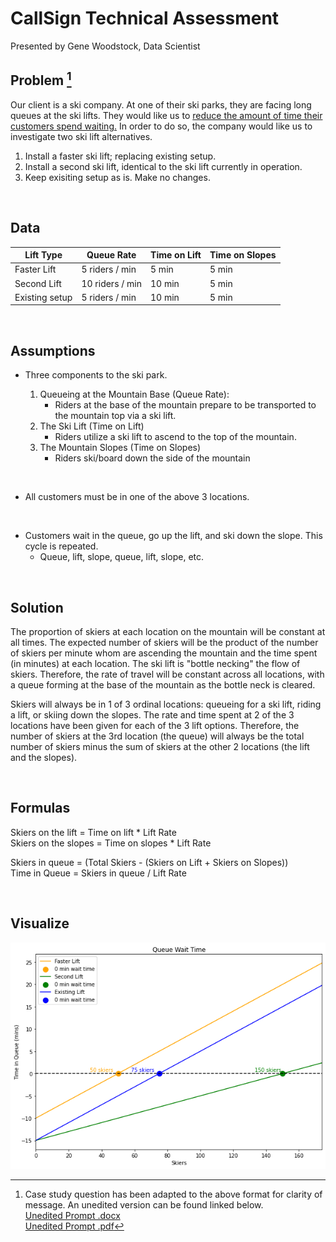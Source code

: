 # CallSign Technical Assessment
Presented by Gene Woodstock, Data Scientist

## Problem [^bignote]
Our client is a ski company. At one of their ski parks, they are facing long queues at the ski lifts. They would like us to <u>reduce the amount of time their customers spend waiting.</u> In order to do so, the company would like us to investigate two ski lift alternatives.

1.	Install a faster ski lift; replacing existing setup.
2.	Install a second ski lift, identical to the ski lift currently in operation.
3.  Keep exisiting setup as is. Make no changes.

<br>

## Data
| Lift Type      | Queue Rate      | Time on Lift | Time on Slopes |
| -------------- | --------------- | ------------ | -------------- |
| Faster Lift    | 5 riders / min  | 5 min        | 5 min          |
| Second Lift    | 10 riders / min | 10 min       | 5 min          |
| Existing setup | 5 riders / min  | 10 min       | 5 min          |

<br>

## Assumptions

-  Three components to the ski park.

    1. Queueing at the Mountain Base (Queue Rate):
        - Riders at the base of the mountain prepare to be transported to the mountain top via a ski lift.
    2. The Ski Lift (Time on Lift)
        - Riders utilize a ski lift to ascend to the top of the mountain.
    3. The Mountain Slopes (Time on Slopes)
        - Riders ski/board down the side of the mountain

<br>

- All customers must be in one of the above 3 locations.

<br>

- Customers wait in the queue, go up the lift, and ski down the slope. This cycle is repeated.
    - Queue, lift, slope, queue, lift, slope, etc.

<br>

## Solution

The proportion of skiers at each location on the mountain will be constant at all times. The expected number of skiers will be the product of the number of skiers per minute whom are ascending the mountain and the time spent (in minutes) at each location. The ski lift is "bottle necking" the flow of skiers. Therefore, the rate of travel will be constant across all locations, with a queue forming at the base of the mountain as the bottle neck is cleared.

Skiers will always be in 1 of 3 ordinal locations: queueing for a ski lift, riding a lift, or skiing down the slopes. The rate and time spent at 2 of the 3 locations have been given for each of the 3 lift options. Therefore, the number of skiers at the 3rd location (the queue) will always be the total number of skiers minus the sum of skiers at the other 2 locations (the lift and the slopes).

<br>

## Formulas

Skiers on the lift = Time on lift * Lift Rate \
Skiers on the slopes = Time on slopes * Lift Rate

Skiers in queue = (Total Skiers - (Skiers on Lift + Skiers on Slopes)) \
Time in Queue = Skiers in queue / Lift Rate

<br>

## Visualize
![Wait times](/Assets/wait-times.png "Wait times by option")

[^bignote]: Case study question has been adapted to the above format for clarity of message. An unedited version can be found linked below. \
[Unedited Prompt .docx](./Case-Study/Original_Case_Study_Question.docx) \
[Unedited Prompt .pdf](./Case-Study/Original_Case_Study_Question.pdf)